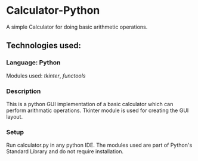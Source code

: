 # Calculator-Python
A simple Calculator for doing basic arithmetic operations.

## Technologies used:
### Language: Python
Modules used: *tkinter*, *functools*

### Description
This is a python GUI implementation of a basic calculator which can perform arithmatic operations. Tkinter module is used for creating the GUI layout.

### Setup
Run calculator.py in any python IDE. The modules used are part of Python's Standard Library and do not require installation.
